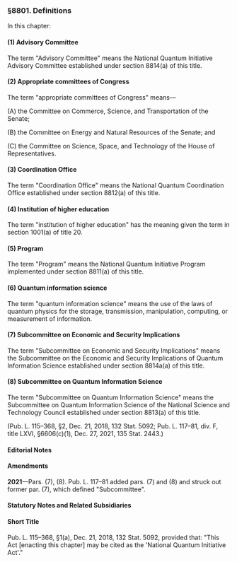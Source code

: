 ### §8801. Definitions ###

In this chapter:

#### (1) Advisory Committee ####

The term "Advisory Committee" means the National Quantum Initiative Advisory Committee established under section 8814(a) of this title.

#### (2) Appropriate committees of Congress ####

The term "appropriate committees of Congress" means—

(A) the Committee on Commerce, Science, and Transportation of the Senate;

(B) the Committee on Energy and Natural Resources of the Senate; and

(C) the Committee on Science, Space, and Technology of the House of Representatives.

#### (3) Coordination Office ####

The term "Coordination Office" means the National Quantum Coordination Office established under section 8812(a) of this title.

#### (4) Institution of higher education ####

The term "institution of higher education" has the meaning given the term in section 1001(a) of title 20.

#### (5) Program ####

The term "Program" means the National Quantum Initiative Program implemented under section 8811(a) of this title.

#### (6) Quantum information science ####

The term "quantum information science" means the use of the laws of quantum physics for the storage, transmission, manipulation, computing, or measurement of information.

#### (7) Subcommittee on Economic and Security Implications ####

The term "Subcommittee on Economic and Security Implications" means the Subcommittee on the Economic and Security Implications of Quantum Information Science established under section 8814a(a) of this title.

#### (8) Subcommittee on Quantum Information Science ####

The term "Subcommittee on Quantum Information Science" means the Subcommittee on Quantum Information Science of the National Science and Technology Council established under section 8813(a) of this title.

(Pub. L. 115–368, §2, Dec. 21, 2018, 132 Stat. 5092; Pub. L. 117–81, div. F, title LXVI, §6606(c)(1), Dec. 27, 2021, 135 Stat. 2443.)

#### **Editorial Notes** ####

#### Amendments ####

**2021**—Pars. (7), (8). Pub. L. 117–81 added pars. (7) and (8) and struck out former par. (7), which defined "Subcommittee".

#### **Statutory Notes and Related Subsidiaries** ####

#### Short Title ####

Pub. L. 115–368, §1(a), Dec. 21, 2018, 132 Stat. 5092, provided that: "This Act [enacting this chapter] may be cited as the 'National Quantum Initiative Act'."
